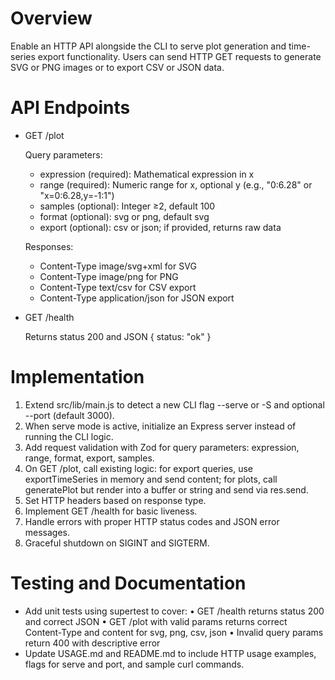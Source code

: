 # Overview

Enable an HTTP API alongside the CLI to serve plot generation and time-series export functionality. Users can send HTTP GET requests to generate SVG or PNG images or to export CSV or JSON data.

# API Endpoints

- GET /plot
  
  Query parameters:
  - expression (required): Mathematical expression in x
  - range (required): Numeric range for x, optional y (e.g., "0:6.28" or "x=0:6.28,y=-1:1")
  - samples (optional): Integer ≥2, default 100
  - format (optional): svg or png, default svg
  - export (optional): csv or json; if provided, returns raw data
  
  Responses:
  - Content-Type image/svg+xml for SVG
  - Content-Type image/png for PNG
  - Content-Type text/csv for CSV export
  - Content-Type application/json for JSON export

- GET /health
  
  Returns status 200 and JSON { status: "ok" }

# Implementation

1. Extend src/lib/main.js to detect a new CLI flag --serve or -S and optional --port (default 3000).
2. When serve mode is active, initialize an Express server instead of running the CLI logic.
3. Add request validation with Zod for query parameters: expression, range, format, export, samples.
4. On GET /plot, call existing logic: for export queries, use exportTimeSeries in memory and send content; for plots, call generatePlot but render into a buffer or string and send via res.send.
5. Set HTTP headers based on response type.
6. Implement GET /health for basic liveness.
7. Handle errors with proper HTTP status codes and JSON error messages.
8. Graceful shutdown on SIGINT and SIGTERM.

# Testing and Documentation

- Add unit tests using supertest to cover:
  • GET /health returns status 200 and correct JSON
  • GET /plot with valid params returns correct Content-Type and content for svg, png, csv, json
  • Invalid query params return 400 with descriptive error
- Update USAGE.md and README.md to include HTTP usage examples, flags for serve and port, and sample curl commands.
